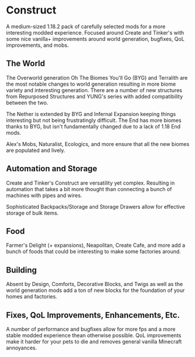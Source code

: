 # Construct

A medium-sized 1.18.2 pack of carefully selected mods for a more interesting modded experience. Focused around Create and Tinker's with some nice vanilla+ improvements around world generation, bugfixes, QoL improvements, and mobs.

## The World

The Overworld generation Oh The Biomes You'll Go (BYG) and Terralith are the most notable changes to world generation resulting in more biome variety and interesting generation. There are a number of new structures from Repurposed Structures and YUNG's series with added compatibility between the two.

The Nether is extended by BYG and Infernal Expansion keeping things interesting but not being frustratingly difficult. The End has more biomes thanks to BYG, but isn't fundamentally changed due to a lack of 1.18 End mods.

Alex's Mobs, Naturalist, Ecologics, and more ensure that all the new biomes are populated and lively.

## Automation and Storage

Create and Tinker's Construct are versatility yet complex. Resulting in automation that takes a bit more thought than connecting a bunch of machines with pipes and wires.

Sophisticated Backpacks/Storage and Storage Drawers allow for effective storage of bulk items.

## Food

Farmer's Delight (+ expansions), Neapolitan, Create Cafe, and more add a bunch of foods that could be interesting to make some factories around.

## Building

Absent by Design, Comforts, Decorative Blocks, and Twigs as well as the world generation mods add a ton of new blocks for the foundation of your homes and factories.

## Fixes, QoL Improvements, Enhancements, Etc.

A number of performance and bugfixes allow for more fps and a more stable modded experience thean otherwise possible. QoL improvements make it harder for your pets to die and removes general vanilla Minecraft annoyances.
